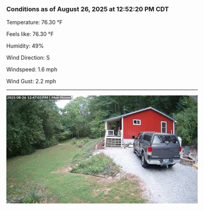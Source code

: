 ### Conditions as of August 26, 2025 at 12:52:20 PM CDT 

Temperature: 76.30 &deg;F

Feels like: 76.30 &deg;F

Humidity: 49%

Wind Direction: S

Windspeed: 1.6 mph

Wind Gust: 2.2 mph

---

<img src="./images/latest.jpeg"/>

